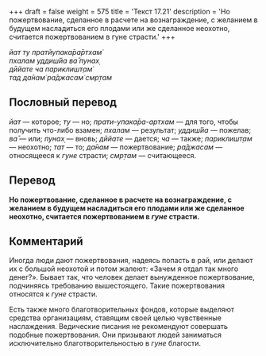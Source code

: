 +++
draft = false
weight = 575
title = 'Текст 17.21'
description = 'Но пожертвование, сделанное в расчете на вознаграждение, с желанием в будущем насладиться его плодами или же сделанное неохотно, считается пожертвованием в гуне страсти.'
+++

_йат ту пратйупака̄ра̄ртхам̇  
пхалам уддиш́йа ва̄ пунах̣  
дӣйате ча париклишт̣ам̇  
тад да̄нам̇ ра̄джасам̇ смр̣там_

## Пословный перевод

_йат_ — которое; _ту_ — но; _прати_\-_упака̄ра_\-_артхам_ — для того, чтобы получить что-либо взамен; _пхалам_ — результат; _уддиш́йа_ — пожелав; _ва̄_ — или; _пунах̣_ — вновь; _дӣйате_ — дается; _ча_ — также; _париклишт̣ам_ — неохотно; _тат_ — то; _да̄нам_ — пожертвование; _ра̄джасам_ — относящееся к _гуне_ страсти; _смр̣там_ — считающееся.

## Перевод

**Но пожертвование, сделанное в расчете на вознаграждение, с желанием в будущем насладиться его плодами или же сделанное неохотно, считается пожертвованием в _гуне_ страсти.**

## Комментарий

Иногда люди дают пожертвования, надеясь попасть в рай, или делают их с большой неохотой и потом жалеют: «Зачем я отдал так много денег?». Бывает так, что человек делает вынужденное пожертвование, подчиняясь требованию вышестоящего. Такие пожертвования относятся к _гуне_ страсти.

Есть также много благотворительных фондов, которые выделяют средства организациям, ставящим своей целью чувственные наслаждения. Ведические писания не рекомендуют совершать подобные пожертвования. Они призывают людей заниматься исключительно благотворительностью в _гуне_ благости.
